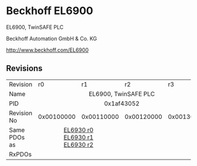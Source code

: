 # Beckhoff EL6900

EL6900, TwinSAFE PLC

Beckhoff Automation GmbH & Co. KG

http://www.beckhoff.com/EL6900

## Revisions
<table>
<tr>
<td>Revision</td>
<td>r0</td>
<td>r1</td>
<td>r2</td>
<td>r3</td>
</tr>
<tr>
<td>Name</td>
<td colspan=4 align="center">EL6900, TwinSAFE PLC</td>
</tr>
<tr>
<td>PID</td>
<td colspan=4 align="center">0x1af43052</td>
</tr>
<tr>
<td>Revision No</td>
<td>0x00100000</td>
<td>0x00110000</td>
<td>0x00120000</td>
<td>0x00130000</td>
</tr>
<tr>
<td>Same PDOs as</td>
<td colspan=2 align="center"><a href="EL6930.md">EL6930 r0</a><br/><a href="EL6930.md">EL6930 r1</a><br/><a href="EL6930.md">EL6930 r2</a></td>
<td colspan=2 align="center"></td>
</tr>
<tr>
<td>RxPDOs</td>
<td colspan=4 align="left"></td>
</tr>
</table>
